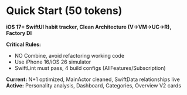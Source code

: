 # Quick Start (50 tokens)

**iOS 17+ SwiftUI habit tracker, Clean Architecture (V→VM→UC→R), Factory DI**

**Critical Rules:**
- NO Combine, avoid refactoring working code  
- Use iPhone 16/iOS 26 simulator
- SwiftLint must pass, 4 build configs (AllFeatures/Subscription)

**Current:** N+1 optimized, MainActor cleaned, SwiftData relationships live
**Active:** Personality analysis, Dashboard, Categories, Overview V2 cards